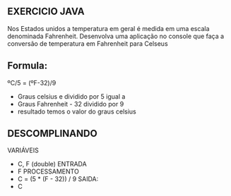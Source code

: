 ## EXERCICIO JAVA

Nos Estados unidos a temperatura em geral é medida em uma escala denominada Fahrenheit. Desenvolva uma aplicação no console que faça a conversão de temperatura em Fahrenheit para Celseus

## Formula:

ºC/5 = (ºF-32)/9
-  Graus celsius e dividido por 5 igual a
- Graus Fahrenheit - 32 dividido por 9 
- resultado temos o valor do graus celsius

## DESCOMPLINANDO
VARIÁVEIS 
- C, F (double)
ENTRADA
- F
PROCESSAMENTO
- C = (5 * (F - 32)) / 9
SAIDA:
- C
